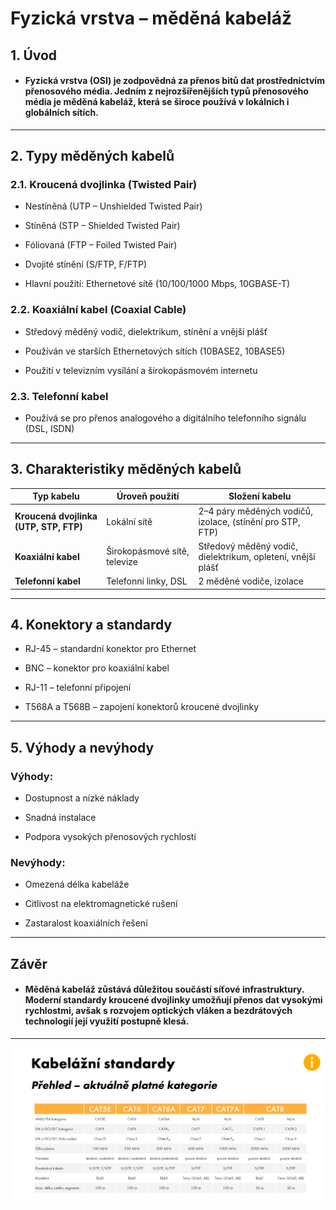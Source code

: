 # Fyzická vrstva – měděná kabeláž

## 1. Úvod

- ####  Fyzická vrstva (OSI) je zodpovědná za přenos bitů dat prostřednictvím přenosového média. Jedním z nejrozšířenějších typů přenosového média je měděná kabeláž, která se široce používá v lokálních i globálních sítích.
***
## 2. Typy měděných kabelů

### 2.1. Kroucená dvojlinka (Twisted Pair)

- Nestíněná (UTP – Unshielded Twisted Pair)

- Stíněná (STP – Shielded Twisted Pair)

- Fóliovaná (FTP – Foiled Twisted Pair)

- Dvojité stínění (S/FTP, F/FTP)

- Hlavní použití: Ethernetové sítě (10/100/1000 Mbps, 10GBASE-T)

### 2.2. Koaxiální kabel (Coaxial Cable)

- Středový měděný vodič, dielektrikum, stínění a vnější plášť

- Používán ve starších Ethernetových sítích (10BASE2, 10BASE5)

- Použití v televizním vysílání a širokopásmovém internetu

### 2.3. Telefonní kabel

- Používá se pro přenos analogového a digitálního telefonního signálu (DSL, ISDN)
***
## 3. Charakteristiky měděných kabelů
| Typ kabelu | Úroveň použití | Složení kabelu |
|-----------|-----------------|--------------|
| **Kroucená dvojlinka (UTP, STP, FTP)** | Lokální sítě | 2–4 páry měděných vodičů, izolace, (stínění pro STP, FTP) |
| **Koaxiální kabel** | Širokopásmové sítě, televize | Středový měděný vodič, dielektrikum, opletení, vnější plášť |
| **Telefonní kabel** | Telefonní linky, DSL | 2 měděné vodiče, izolace |
*** 
## 4. Konektory a standardy

- RJ-45 – standardní konektor pro Ethernet

- BNC – konektor pro koaxiální kabel

- RJ-11 – telefonní připojení

- T568A a T568B – zapojení konektorů kroucené dvojlinky
***
## 5. Výhody a nevýhody

### Výhody:

- Dostupnost a nízké náklady

- Snadná instalace

- Podpora vysokých přenosových rychlostí

### Nevýhody:

- Omezená délka kabeláže

- Citlivost na elektromagnetické rušení

- Zastaralost koaxiálních řešení
*** 
## Závěr
- #### Měděná kabeláž zůstává důležitou součástí síťové infrastruktury. Moderní standardy kroucené dvojlinky umožňují přenos dat vysokými rychlostmi, avšak s rozvojem optických vláken a bezdrátových technologií její využití postupně klesá.
*** 


![standarty](../../img/pokrocila-metalicka-kabelaz.png)
